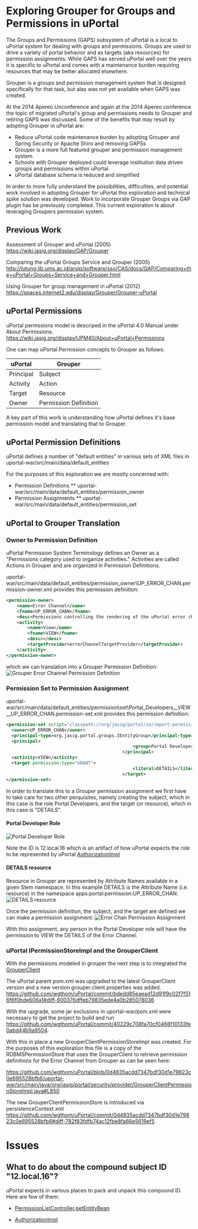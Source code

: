 # Exploring Grouper for Groups and Permissions in uPortal

The Groups and Permissions (GAPS) subsystem of uPortal is a local to uPortal system for dealing with groups and permissions.  Groups are used to drive a variety of portal behavior and as targets (aka resources) for permission assignments.  While GAPS has served uPortal well over the years it is specific to uPortal and comes with a maintenance burden requiring resources that may be better allocated elsewhere.

Grouper is a groups and permission management system that is designed specifically for that task, but alas was not yet available when GAPS was created.

At the 2014 Apereo Unconference and again at the 2014 Apereo conference the topic of migrated uPortal's group and permissions needs to Grouper and retiring GAPS was discussed. Some of the benefits that may result by adopting Grouper in uPortal are:
* Reduce uPortal code maintenance burden by adopting Grouper and Spring Security or Apache Shiro and removing GAPSs
* Grouper is a more full featured grouper and permission management system
* Schools with Grouper deployed could leverage institution data driven groups and permissions within uPortal.
* uPortal database schema is reduced and simplified

In order to more fully understand the possibilities, difficulties, and potential work involved in adopting Grouper for uPortal this exploration and technical spike solution was developed.  Work to incorporate Grouper Groups via GAP plugin has be previously completed.  This current exploration is about leveraging Groupers permission system.

## Previous Work

Assessment of Grouper and uPortal  (2005)
https://wiki.jasig.org/display/GAP/Grouper

Comparing the uPortal Groups Service and Grouper (2005)
http://lutung.lib.ums.ac.id/arsip/software/sso/CAS/docs/GAP/Comparing+the+uPortal+Groups+Service+and+Grouper.html

Using Grouper for group management in uPortal (2012)
https://spaces.internet2.edu/display/Grouper/Grouper-uPortal

## uPortal Permissions
uPortal permssions model is descriped in the uPortal 4.0 Manual under About Permissions.  https://wiki.jasig.org/display/UPM40/About+uPortal+Permissions

One can map uPortal Permission concepts to Grouper as follows:

| uPortal | Grouper |
| ------- | ------- |
| Principal | Subject |
| Activity | Action |
| Target | Resource |
| Owner | Permission Definition |

A key part of this work is understanding how uPortal defines it's base permission model and translating that to Grouper.

## uPortal Permission Definitions
uPortal defines a number of "default entities" in various sets of XML files in uportal-war/src/main/data/default_entities

For the purposes of this exploration we are mostly concerned with:
* Permission Definitions
** uportal-war/src/main/data/default\_entities/permission\_owner
* Permission Assignments
** uportal-war/src/main/data/default\_entities/permission\_set

## uPortal to Grouper Translation

### Owner to Permission Definition
uPortal Permission System Terminology defines an Owner as a "Permissions category used to organize activities."  Activities are called Actions in Grouper and are organized in Permission Definitions.

uportal-war/src/main/data/default\_entities/permission\_owner\UP\_ERROR\_CHAN.permission-owner.xml provides this permission definition:

```xml
<permission-owner>
    <name>Error Channel</name>
    <fname>UP_ERROR_CHAN</fname>
    <desc>Permissions controlling the rendering of the uPortal error channel</desc>
    <activity>
        <name>View</name>
        <fname>VIEW</fname>
        <desc></desc>
        <targetProvider>errorChannelTargetProvider</targetProvider>
    </activity>
</permission-owner>
```

which we can translation into a Grouper Permission Definition:
![Grouper Error Channel Permission Definition](https://raw.githubusercontent.com/wgthom/uPortal/uportal-grouper/grouper/up_error_chan_permDef.png)

### Permission Set to Permission Assignment


uportal-war/src/main/data/default\_entities/permission\set\Portal\_Developers\_\_VIEW\_\_UP\_ERROR\_CHAN.permission-set.xml provides this permission definition:

```xml
<permission-set script="classpath://org/jasig/portal/io/import-permission_set_v3-1.crn">
  <owner>UP_ERROR_CHAN</owner>
  <principal-type>org.jasig.portal.groups.IEntityGroup</principal-type>
  <principal>
                                                <group>Portal Developers</group>
                                            </principal>
  <activity>VIEW</activity>
  <target permission-type="GRANT">
                                                <literal>DETAILS</literal>
                                            </target>
</permission-set>
```

In order to translate this to a Grouper permission assignment we first have to take care for two other perquisites, namely creating the subject, which in this case is the role Portal Developers, and the target (or resource), which in this case is "DETAILS".

#### Portal Developer Role
![Portal Developer Role](https://raw.githubusercontent.com/wgthom/uPortal/uportal-grouper/grouper/portaldevs.png)

Note the ID is 12.local.16 which is an artifact of how uPortal expects the role to be represented by uPortal [AuthorizationImpl](https://github.com/Jasig/uPortal/blob/master/uportal-war/src/main/java/org/jasig/portal/security/provider/AuthorizationImpl.java#L671)

#### DETAILS resource
Resource in Grouper are represented by Attribute Names available in a given Stem namespace. In this example DETAILS is the Attribute Name (i.e. resource) in the namespace apps:portal:permission:UP\_ERROR\_CHAN.
![DETAILS resource](https://raw.githubusercontent.com/wgthom/uPortal/uportal-grouper/grouper/detailsresource.png)

Once the permission definition, the subject, and the target are defined we can make a permission assignment:
![Error Chan Permission Assignment](https://raw.githubusercontent.com/wgthom/uPortal/uportal-grouper/grouper/errorchannelassign.png)

With this assignment, any person in the Portal Developer role will have the permission to VIEW the DETAILS of the Error Channel.

### uPortal IPermissionStoreImpl and the GrouperClient
With the permissions modeled in grouper the next step is to integrated the [GrouperClient](https://spaces.internet2.edu/display/Grouper/Grouper+Client)

The uPortal parent pom.xml was upgraded to the latest GrouperClient version and a new version grouper.client.properties was added. https://github.com/wgthom/uPortal/commit/bdedd85eaead12d91f9c02f7f516f6f0bde606a1#diff-600376dffeb79835ede4a0b285078036

With the upgrade, some jar exclusions in uportal-war/pom.xml were necessary to get the project to build and run https://github.com/wgthom/uPortal/commit/40229c708fa70cf0466f10133fe0abd44b9a9504.

With this in place a new GrouperClientPermissionStoreImpl was created.  For the purposes of this exploration this file is a copy of the RDBMSPermissionStore that uses the GrouperClient to retrieve permission definitions for the Error Channel from Grouper as can be seen here:

https://github.com/wgthom/uPortal/blob/0d4835acdd7347bdf30d1e79823c0e695528bfb6/uportal-war/src/main/java/org/jasig/portal/security/provider/GrouperClientPermissionStoreImpl.java#L850

The new GrouperClientPermissionStore is introduced via persistenceContext.xml https://github.com/wgthom/uPortal/commit/0d4835acdd7347bdf30d1e79823c0e695528bfb6#diff-782f83fdfb74ac12fbe8fa66e5619ef5

# Issues

## What to do about the compound subject ID "12.local.16"?

uPortal expects in various places to pack and unpack this compound ID. Here are few of them:
* [PermissionListController.getEntityBean](https://github.com/wgthom/uPortal/blob/0d4835acdd7347bdf30d1e79823c0e695528bfb6/uportal-war/src/main/java/org/jasig/portal/security/remoting/PermissionsListController.java#L175)

* [AuthorizationImpl](https://github.com/wgthom/uPortal/blob/0d4835acdd7347bdf30d1e79823c0e695528bfb6/uportal-war/src/main/java/org/jasig/portal/security/provider/AuthorizationImpl.java#L671)












